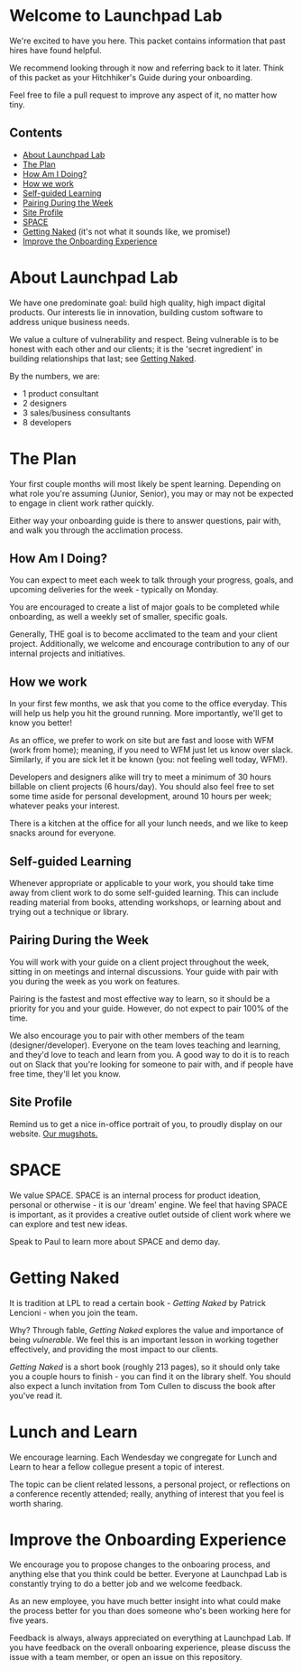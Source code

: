# Welcome to Launchpad Lab

  We're excited to have you here. This packet contains information that past hires have found helpful.

  We recommend looking through it now and referring back to it later. 
  Think of this packet as your Hitchhiker's Guide during your onboarding.

  Feel free to file a pull request to improve any aspect of it, no matter how tiny.

## Contents

  - [About Launchpad Lab](#about-launchpad-lab)
  - [The Plan](#the-plan)
  - [How Am I Doing?](#how-am-i-doing)
  - [How we work](#how-we-work)
  - [Self-guided Learning](#self-guided-learning)
  - [Pairing During the Week](#pairing-during-the-week)
  - [Site Profile](#site-profile)
  - [SPACE](#space)
  - [Getting Naked](#getting-naked) (it's not what it sounds like, we promise!)
  - [Improve the Onboarding Experience](#improve-the-onboarding-experience)

# About Launchpad Lab

  We have one predominate goal: build high quality, high impact digital products. Our interests lie in innovation, building custom software to address unique business needs.

  We value a culture of vulnerability and respect. Being vulnerable is to be honest with each other and our clients; it is the 'secret ingredient' in building relationships that last; see [Getting Naked](#getting-naked).
  
  By the numbers, we are: 
  - 1 product consultant
  - 2 designers 
  - 3 sales/business consultants
  - 8 developers

# The Plan

  Your first couple months will most likely be spent learning. Depending on what role you're assuming (Junior, Senior), you may or may not be expected to engage in client work rather quickly. 

  Either way your onboarding guide is there to answer questions, pair with, and walk you through the acclimation process.

## How Am I Doing?

  You can expect to meet each week to talk through your progress, goals, and upcoming deliveries for the week - typically on Monday.

  You are encouraged to create a list of major goals to be completed while onboarding, as well a weekly set of smaller, specific goals.

  Generally, THE goal is to become acclimated to the team and your client project. Additionally, we welcome and encourage contribution to any of our internal projects and initiatives.

## How we work

  In your first few months, we ask that you come to the office everyday. This will help us help you hit the ground running. More importantly, we'll get to know you better!

  As an office, we prefer to work on site but are fast and loose with WFM (work from home); meaning, if you need to WFM just let us know over slack. Similarly, if you are sick let it be known (you: not feeling well today, WFM!).

  Developers and designers alike will try to meet a minimum of 30 hours billable on client projects (6 hours/day).
  You should also feel free to set some time aside for personal development, around 10 hours per week; whatever peaks your interest.

  There is a kitchen at the office for all your lunch needs, and we like to keep snacks around for everyone.

## Self-guided Learning

  Whenever appropriate or applicable to your work, you should take time away from client work to do some self-guided learning. This can include reading material from books, attending workshops, or learning about and trying out a technique or library.

## Pairing During the Week

  You will work with your guide on a client project throughout the week, sitting in on meetings and internal discussions. Your guide with pair with you during the week as you work on features.

  Pairing is the fastest and most effective way to learn, so it should be a priority for you and your guide. However, do not expect to pair 100% of the time.

  We also encourage you to pair with other members of the team (designer/developer). Everyone on the team loves teaching and learning, and they'd love to teach and learn from you. A good way to do it is to reach out on Slack that you're looking for someone to pair with, and if people have free time, they'll let you know.


## Site Profile

  Remind us to get a nice in-office portrait of you, to proudly display on our website.
  [Our mugshots.](https://launchpadlab.com/about)

# SPACE

  We value SPACE. SPACE is an internal process for product ideation, personal or otherwise - it is our 'dream' engine. We feel that having SPACE is important, as it provides a creative outlet outside of client work where we can explore and test new ideas.

  Speak to Paul to learn more about SPACE and demo day.

# Getting Naked

  It is tradition at LPL to read a certain book - *Getting Naked* by Patrick Lencioni - when you join the team.

  Why? Through fable, *Getting Naked* explores the value and importance of being *vulnerable*. We feel this is an important lesson in working together effectively, and providing the most impact to our clients.

  *Getting Naked* is a short book (roughly 213 pages), so it should only take you a couple hours to finish - you can find it on the library shelf. You should also expect a lunch invitation from Tom Cullen to discuss the book after you've read it. 


# Lunch and Learn

  We encourage learning. Each Wendesday we congregate for Lunch and Learn to hear a fellow collegue present a topic of interest. 
  
  The topic can be client related lessons, a personal project, or reflections on a conference recently attended; really, anything of interest that you feel is worth sharing.

# Improve the Onboarding Experience

  We encourage you to propose changes to the onboaring process, and anything else that you think could be better. Everyone at Launchpad Lab is constantly trying to do a better job and we welcome feedback.

  As an new employee, you have much better insight into what could make the process better for you than does someone who's been working here for five years.

  Feedback is always, always appreciated on everything at Launchpad Lab. If you have feedback on the overall onboaring experience, please discuss the issue with a team member, or open an issue on this repository.